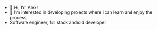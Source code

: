 - 👋 Hi, I’m Alex!
- 👀 I’m interested in developing projects where I can learn and enjoy the process.
- Software engineer, full stack android developer. 
